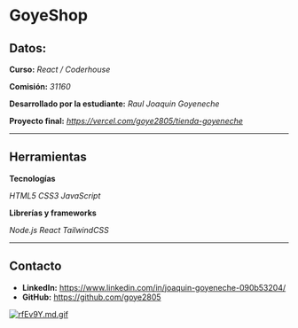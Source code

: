 
# GoyeShop

## Datos:

**Curso:** *React / Coderhouse*

**Comisión:** *31160*

**Desarrollado por la estudiante:** *Raul Joaquin Goyeneche*

**Proyecto final:** *https://vercel.com/goye2805/tienda-goyeneche*

<hr>

## Herramientas

**Tecnologías**

*HTML5*
*CSS3*
*JavaScript*

**Librerías y frameworks**

*Node.js*
*React*
*TailwindCSS*

<hr>

## Contacto

* **LinkedIn:** https://www.linkedin.com/in/joaquin-goyeneche-090b53204/
* **GitHub:** https://github.com/goye2805


[![rfEv9Y.md.gif](https://i.im.ge/2022/06/08/rfEv9Y.md.gif)](https://im.ge/i/rfEv9Y)
